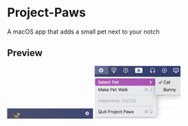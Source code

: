# Project-Paws
A macOS app that adds a small pet next to your notch

## Preview
<img src="Documentation/Images/cat_and_menu_bar.png" width="200"/>

<img src="Documentation/Images/menu_bar.png" width="200"/>
